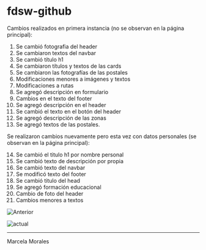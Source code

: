 # fdsw-github

Cambios realizados en primera instancia (no se observan en la página principal):

1. Se cambió fotografia del header
2. Se cambiaron textos del navbar
3. Se cambió título h1
4. Se cambiaron títulos y textos de las cards
5. Se cambiaron las fotografías de las postales
6. Modificaciones menores a imágenes y textos
7. Modificaciones a rutas
8. Se agregó descripción en formulario
9. Cambios en el texto del footer
10. Se agregó descripción en el header
11. Se cambió el texto en el botón del header
12. Se agregó descripción de las zonas
13. Se agregó textos de las postales.

Se realizaron cambios nuevamente pero esta vez con datos personales (se observan en la página principal):

14. Se cambió el titulo h1 por nombre personal
15. Se cambió texto de descripción por propia
16. Se cambió texto del navbar
17. Se modificó texto del footer
18. Se cambió titulo del head
19. Se agregó formación educacional
20. Cambio de foto del header
21. Cambios menores a textos


![Anterior](https://i.imgur.com/pOpoifJ.png)

![actual](https://i.imgur.com/uyW2CsP.png)

---

Marcela Morales